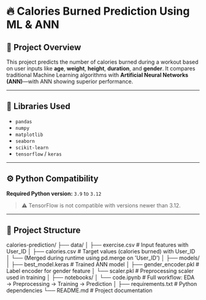 # 🔥 Calories Burned Prediction Using ML & ANN

## 📌 Project Overview
This project predicts the number of calories burned during a workout based on user inputs like **age**, **weight**, **height**, **duration**, and **gender**. It compares traditional Machine Learning algorithms with **Artificial Neural Networks (ANN)**—with ANN showing superior performance.

---

## 🧪 Libraries Used
- `pandas`
- `numpy`
- `matplotlib`
- `seaborn`
- `scikit-learn`
- `tensorflow` / `keras`

---

## ⚙️ Python Compatibility
**Required Python version:** `3.9` to `3.12`  
> ⚠️ TensorFlow is not compatible with versions newer than 3.12.

---

## 📁 Project Structure

calories-prediction/
├── data/
│ ├── exercise.csv # Input features with User_ID
│ ├── calories.csv # Target values (calories burned) with User_ID
│ └── (Merged during runtime using pd.merge on 'User_ID')
│
├── models/
│ ├── best_model.keras # Trained ANN model
│ ├── gender_encoder.pkl # Label encoder for gender feature
│ └── scaler.pkl # Preprocessing scaler used in training
│
├── notebooks/
│ └── code.ipynb # Full workflow: EDA → Preprocessing → Training → Prediction
│
├── requirements.txt # Python dependencies
└── README.md # Project documentation
